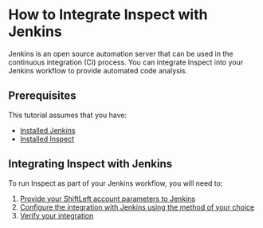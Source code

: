 # How to Integrate Inspect with Jenkins

Jenkins is an open source automation server that can be used in the continuous integration (CI) process. You can integrate Inspect into your Jenkins workflow to provide automated code analysis.

## Prerequisites

This tutorial assumes that you have:

* [Installed Jenkins](https://jenkins.io/download/)
* [Installed Inspect](/inspect/getting-started/README.md)

## Integrating Inspect with Jenkins

To run Inspect as part of your Jenkins workflow, you will need to:

1. [Provide your ShiftLeft account parameters to Jenkins](/inspect/integrations/jenkins/step-1.md)
2. [Configure the integration with Jenkins using the method of your choice](/inspect/integrations/jenkins/step-2.md)
3. [Verify your integration](/inspect/integrations/jenkins/step-3.md)
